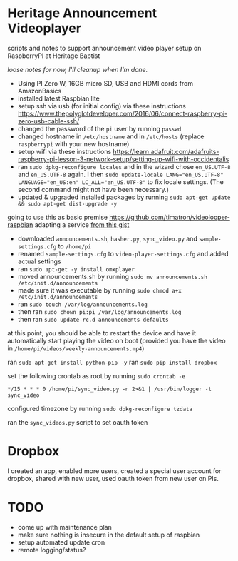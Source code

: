 # Heritage Announcement Videoplayer
scripts and notes to support announcement video player setup on RaspberryPI at Heritage Baptist 

_loose notes for now, I'll cleanup when I'm done._

- Using PI Zero W, 16GB micro SD, USB and HDMI cords from AmazonBasics
- installed latest Raspbian lite
- setup ssh via usb (for initial config) via these instructions https://www.thepolyglotdeveloper.com/2016/06/connect-raspberry-pi-zero-usb-cable-ssh/
- changed the password of the `pi` user by running `passwd`
- changed hostname in `/etc/hostname` and in `/etc/hosts` (replace `raspberrypi` with your new hostname)
- setup wifi via these instructions https://learn.adafruit.com/adafruits-raspberry-pi-lesson-3-network-setup/setting-up-wifi-with-occidentalis
- ran `sudo dpkg-reconfigure locales` and in the wizard chose `en_US.UTF-8` and `en_US.UTF-8` again. I then `sudo update-locale LANG="en_US.UTF-8" LANGUAGE="en_US:en" LC_ALL="en_US.UTF-8"` to fix locale settings. (The second command might not have been necessary.)
- updated & upgraded installed packages by running `sudo apt-get update && sudo apt-get dist-upgrade -y`

going to use this as basic premise https://github.com/timatron/videolooper-raspbian
adapting a service [from this gist](https://gist.github.com/naholyr/4275302)

- downloaded `announcements.sh`, `hasher.py`, `sync_video.py` and `sample-settings.cfg` to `/home/pi`
- renamed `sample-settings.cfg` to `video-player-settings.cfg` and added actual settings
- ran `sudo apt-get -y install omxplayer`
- moved announcements.sh by running `sudo mv announcements.sh /etc/init.d/announcements`
- made sure it was executable by running `sudo chmod a+x /etc/init.d/announcements`
- ran `sudo touch /var/log/announcements.log`
- then ran `sudo chown pi:pi /var/log/announcements.log`
- then ran `sudo update-rc.d announcements defaults`

at this point, you should be able to restart the device and have it automatically start playing the video on boot
(provided you have the video in `/home/pi/videos/weekly-announcements.mp4`)

ran `sudo apt-get install python-pip -y`
ran `sudo pip install dropbox`

set the following crontab as root by running `sudo crontab -e`

    */15 * * * 0 /home/pi/sync_video.py -n 2>&1 | /usr/bin/logger -t sync_video

configured timezone by running `sudo dpkg-reconfigure tzdata`

ran the `sync_videos.py` script to set oauth token

# Dropbox
I created an app, enabled more users, created a special user account for dropbox, shared with new user, used oauth token from new user on PIs.

# TODO

- come up with maintenance plan
- make sure nothing is insecure in the default setup of raspbian
- setup automated update cron
- remote logging/status?

